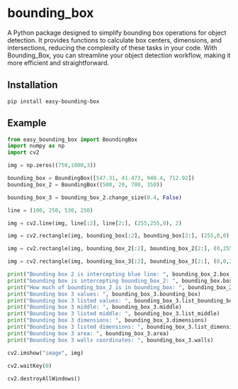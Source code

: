 # bounding_box

A Python package designed to simplify bounding box operations for object detection. It provides functions to calculate box centers, dimensions, and intersections, reducing the complexity of these tasks in your code. With Bounding_Box, you can streamline your object detection workflow, making it more efficient and straightforward.

## Installation
```
pip install easy-bounding-box
```

## Example

```python
from easy_bounding_box import BoundingBox
import numpy as np
import cv2

img = np.zeros((750,1000,3))

bounding_box = BoundingBox([547.31, 41.473, 940.4, 712.92])
bounding_box_2 = BoundingBox((500, 20, 700, 350))

bounding_box_3 = bounding_box_2.change_size(0.4, False)

line = (100, 250, 530, 250)

img = cv2.line(img, line[:2], line[2:], (255,255,0), 2)

img = cv2.rectangle(img, bounding_box[:2], bounding_box[2:], (255,0,0), 2)

img = cv2.rectangle(img, bounding_box_2[:2], bounding_box_2[2:], (0,255,0), 2)

img = cv2.rectangle(img, bounding_box_3[:2], bounding_box_3[2:], (0,0,255), 2)

print("Bounding box 2 is intercepting blue line: ", bounding_box_2.box_intercept_line(line))
print("bounding box is intercepting bounding_box_2: ", bounding_box.box_intercept_box(bounding_box_2.bounding_box))
print("How much of bounding_box_2 is in bounding_box: ", bounding_box_2.iou(bounding_box.bounding_box))
print("Bounding box 3 values: ", bounding_box_3.bounding_box)
print("Bounding box 3 listed values: ", bounding_box_3.list_bounding_box)
print("Bounding box 3 middle: ", bounding_box_3.middle)
print("Bounding box 3 listed middle: ", bounding_box_3.list_middle)
print("Bounding box 3 dimensions: ", bounding_box_3.dimensions)
print("Bounding box 3 listed dimensions: ", bounding_box_3.list_dimensions)
print("Bounding box 3 area: ", bounding_box_3.area)
print("Bounding box 3 walls coordinates: ", bounding_box_3.walls)

cv2.imshow("image", img)
  
cv2.waitKey(0)

cv2.destroyAllWindows()
```